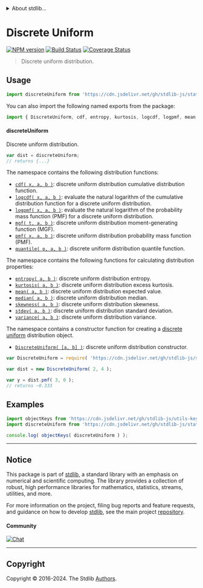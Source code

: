 <!--

@license Apache-2.0

Copyright (c) 2018 The Stdlib Authors.

Licensed under the Apache License, Version 2.0 (the "License");
you may not use this file except in compliance with the License.
You may obtain a copy of the License at

   http://www.apache.org/licenses/LICENSE-2.0

Unless required by applicable law or agreed to in writing, software
distributed under the License is distributed on an "AS IS" BASIS,
WITHOUT WARRANTIES OR CONDITIONS OF ANY KIND, either express or implied.
See the License for the specific language governing permissions and
limitations under the License.

-->


<details>
  <summary>
    About stdlib...
  </summary>
  <p>We believe in a future in which the web is a preferred environment for numerical computation. To help realize this future, we've built stdlib. stdlib is a standard library, with an emphasis on numerical and scientific computation, written in JavaScript (and C) for execution in browsers and in Node.js.</p>
  <p>The library is fully decomposable, being architected in such a way that you can swap out and mix and match APIs and functionality to cater to your exact preferences and use cases.</p>
  <p>When you use stdlib, you can be absolutely certain that you are using the most thorough, rigorous, well-written, studied, documented, tested, measured, and high-quality code out there.</p>
  <p>To join us in bringing numerical computing to the web, get started by checking us out on <a href="https://github.com/stdlib-js/stdlib">GitHub</a>, and please consider <a href="https://opencollective.com/stdlib">financially supporting stdlib</a>. We greatly appreciate your continued support!</p>
</details>

# Discrete Uniform

[![NPM version][npm-image]][npm-url] [![Build Status][test-image]][test-url] [![Coverage Status][coverage-image]][coverage-url] <!-- [![dependencies][dependencies-image]][dependencies-url] -->

> Discrete uniform distribution.



<section class="usage">

## Usage

```javascript
import discreteUniform from 'https://cdn.jsdelivr.net/gh/stdlib-js/stats-base-dists-discrete-uniform@deno/mod.js';
```

You can also import the following named exports from the package:

```javascript
import { DiscreteUniform, cdf, entropy, kurtosis, logcdf, logpmf, mean, median, mgf, pmf, quantile, skewness, stdev, variance } from 'https://cdn.jsdelivr.net/gh/stdlib-js/stats-base-dists-discrete-uniform@deno/mod.js';
```

#### discreteUniform

Discrete uniform distribution.

```javascript
var dist = discreteUniform;
// returns {...}
```

The namespace contains the following distribution functions:

<!-- <toc pattern="*+(cdf|pmf|mgf|quantile)*"> -->

<div class="namespace-toc">

-   <span class="signature">[`cdf( x, a, b )`][@stdlib/stats/base/dists/discrete-uniform/cdf]</span><span class="delimiter">: </span><span class="description">discrete uniform distribution cumulative distribution function.</span>
-   <span class="signature">[`logcdf( x, a, b )`][@stdlib/stats/base/dists/discrete-uniform/logcdf]</span><span class="delimiter">: </span><span class="description">evaluate the natural logarithm of the cumulative distribution function for a discrete uniform distribution.</span>
-   <span class="signature">[`logpmf( x, a, b )`][@stdlib/stats/base/dists/discrete-uniform/logpmf]</span><span class="delimiter">: </span><span class="description">evaluate the natural logarithm of the probability mass function (PMF) for a discrete uniform distribution.</span>
-   <span class="signature">[`mgf( t, a, b )`][@stdlib/stats/base/dists/discrete-uniform/mgf]</span><span class="delimiter">: </span><span class="description">discrete uniform distribution moment-generating function (MGF).</span>
-   <span class="signature">[`pmf( x, a, b )`][@stdlib/stats/base/dists/discrete-uniform/pmf]</span><span class="delimiter">: </span><span class="description">discrete uniform distribution probability mass function (PMF).</span>
-   <span class="signature">[`quantile( p, a, b )`][@stdlib/stats/base/dists/discrete-uniform/quantile]</span><span class="delimiter">: </span><span class="description">discrete uniform distribution quantile function.</span>

</div>

<!-- </toc> -->

The namespace contains the following functions for calculating distribution properties:

<!-- <toc pattern="*+(entropy|kurtosis|mean|median|mode|skewness|stdev|variance)*"> -->

<div class="namespace-toc">

-   <span class="signature">[`entropy( a, b )`][@stdlib/stats/base/dists/discrete-uniform/entropy]</span><span class="delimiter">: </span><span class="description">discrete uniform distribution entropy.</span>
-   <span class="signature">[`kurtosis( a, b )`][@stdlib/stats/base/dists/discrete-uniform/kurtosis]</span><span class="delimiter">: </span><span class="description">discrete uniform distribution excess kurtosis.</span>
-   <span class="signature">[`mean( a, b )`][@stdlib/stats/base/dists/discrete-uniform/mean]</span><span class="delimiter">: </span><span class="description">discrete uniform distribution expected value.</span>
-   <span class="signature">[`median( a, b )`][@stdlib/stats/base/dists/discrete-uniform/median]</span><span class="delimiter">: </span><span class="description">discrete uniform distribution median.</span>
-   <span class="signature">[`skewness( a, b )`][@stdlib/stats/base/dists/discrete-uniform/skewness]</span><span class="delimiter">: </span><span class="description">discrete uniform distribution skewness.</span>
-   <span class="signature">[`stdev( a, b )`][@stdlib/stats/base/dists/discrete-uniform/stdev]</span><span class="delimiter">: </span><span class="description">discrete uniform distribution standard deviation.</span>
-   <span class="signature">[`variance( a, b )`][@stdlib/stats/base/dists/discrete-uniform/variance]</span><span class="delimiter">: </span><span class="description">discrete uniform distribution variance.</span>

</div>

<!-- </toc> -->

The namespace contains a constructor function for creating a [discrete uniform][discrete-uniform-distribution] distribution object.

<!-- <toc pattern="*ctor*"> -->

<div class="namespace-toc">

-   <span class="signature">[`DiscreteUniform( [a, b] )`][@stdlib/stats/base/dists/discrete-uniform/ctor]</span><span class="delimiter">: </span><span class="description">discrete uniform distribution constructor.</span>

</div>

<!-- </toc> -->

```javascript
var DiscreteUniform = require( 'https://cdn.jsdelivr.net/gh/stdlib-js/stats-base-dists-discrete-uniform' ).DiscreteUniform;

var dist = new DiscreteUniform( 2, 4 );

var y = dist.pmf( 3, 0 );
// returns ~0.333
```

</section>

<!-- /.usage -->

<section class="examples">

## Examples

<!-- TODO: better examples -->

<!-- eslint no-undef: "error" -->

```javascript
import objectKeys from 'https://cdn.jsdelivr.net/gh/stdlib-js/utils-keys@deno/mod.js';
import discreteUniform from 'https://cdn.jsdelivr.net/gh/stdlib-js/stats-base-dists-discrete-uniform@deno/mod.js';

console.log( objectKeys( discreteUniform ) );
```

</section>

<!-- /.examples -->

<!-- Section for related `stdlib` packages. Do not manually edit this section, as it is automatically populated. -->

<section class="related">

</section>

<!-- /.related -->

<!-- Section for all links. Make sure to keep an empty line after the `section` element and another before the `/section` close. -->


<section class="main-repo" >

* * *

## Notice

This package is part of [stdlib][stdlib], a standard library with an emphasis on numerical and scientific computing. The library provides a collection of robust, high performance libraries for mathematics, statistics, streams, utilities, and more.

For more information on the project, filing bug reports and feature requests, and guidance on how to develop [stdlib][stdlib], see the main project [repository][stdlib].

#### Community

[![Chat][chat-image]][chat-url]

---

## Copyright

Copyright &copy; 2016-2024. The Stdlib [Authors][stdlib-authors].

</section>

<!-- /.stdlib -->

<!-- Section for all links. Make sure to keep an empty line after the `section` element and another before the `/section` close. -->

<section class="links">

[npm-image]: http://img.shields.io/npm/v/@stdlib/stats-base-dists-discrete-uniform.svg
[npm-url]: https://npmjs.org/package/@stdlib/stats-base-dists-discrete-uniform

[test-image]: https://github.com/stdlib-js/stats-base-dists-discrete-uniform/actions/workflows/test.yml/badge.svg?branch=main
[test-url]: https://github.com/stdlib-js/stats-base-dists-discrete-uniform/actions/workflows/test.yml?query=branch:main

[coverage-image]: https://img.shields.io/codecov/c/github/stdlib-js/stats-base-dists-discrete-uniform/main.svg
[coverage-url]: https://codecov.io/github/stdlib-js/stats-base-dists-discrete-uniform?branch=main

<!--

[dependencies-image]: https://img.shields.io/david/stdlib-js/stats-base-dists-discrete-uniform.svg
[dependencies-url]: https://david-dm.org/stdlib-js/stats-base-dists-discrete-uniform/main

-->

[chat-image]: https://img.shields.io/gitter/room/stdlib-js/stdlib.svg
[chat-url]: https://app.gitter.im/#/room/#stdlib-js_stdlib:gitter.im

[stdlib]: https://github.com/stdlib-js/stdlib

[stdlib-authors]: https://github.com/stdlib-js/stdlib/graphs/contributors

[umd]: https://github.com/umdjs/umd
[es-module]: https://developer.mozilla.org/en-US/docs/Web/JavaScript/Guide/Modules

[deno-url]: https://github.com/stdlib-js/stats-base-dists-discrete-uniform/tree/deno
[deno-readme]: https://github.com/stdlib-js/stats-base-dists-discrete-uniform/blob/deno/README.md
[umd-url]: https://github.com/stdlib-js/stats-base-dists-discrete-uniform/tree/umd
[umd-readme]: https://github.com/stdlib-js/stats-base-dists-discrete-uniform/blob/umd/README.md
[esm-url]: https://github.com/stdlib-js/stats-base-dists-discrete-uniform/tree/esm
[esm-readme]: https://github.com/stdlib-js/stats-base-dists-discrete-uniform/blob/esm/README.md
[branches-url]: https://github.com/stdlib-js/stats-base-dists-discrete-uniform/blob/main/branches.md

[discrete-uniform-distribution]: https://en.wikipedia.org/wiki/Discrete_uniform_distribution

<!-- <toc-links> -->

[@stdlib/stats/base/dists/discrete-uniform/ctor]: https://github.com/stdlib-js/stats-base-dists-discrete-uniform-ctor/tree/deno

[@stdlib/stats/base/dists/discrete-uniform/entropy]: https://github.com/stdlib-js/stats-base-dists-discrete-uniform-entropy/tree/deno

[@stdlib/stats/base/dists/discrete-uniform/kurtosis]: https://github.com/stdlib-js/stats-base-dists-discrete-uniform-kurtosis/tree/deno

[@stdlib/stats/base/dists/discrete-uniform/mean]: https://github.com/stdlib-js/stats-base-dists-discrete-uniform-mean/tree/deno

[@stdlib/stats/base/dists/discrete-uniform/median]: https://github.com/stdlib-js/stats-base-dists-discrete-uniform-median/tree/deno

[@stdlib/stats/base/dists/discrete-uniform/skewness]: https://github.com/stdlib-js/stats-base-dists-discrete-uniform-skewness/tree/deno

[@stdlib/stats/base/dists/discrete-uniform/stdev]: https://github.com/stdlib-js/stats-base-dists-discrete-uniform-stdev/tree/deno

[@stdlib/stats/base/dists/discrete-uniform/variance]: https://github.com/stdlib-js/stats-base-dists-discrete-uniform-variance/tree/deno

[@stdlib/stats/base/dists/discrete-uniform/cdf]: https://github.com/stdlib-js/stats-base-dists-discrete-uniform-cdf/tree/deno

[@stdlib/stats/base/dists/discrete-uniform/logcdf]: https://github.com/stdlib-js/stats-base-dists-discrete-uniform-logcdf/tree/deno

[@stdlib/stats/base/dists/discrete-uniform/logpmf]: https://github.com/stdlib-js/stats-base-dists-discrete-uniform-logpmf/tree/deno

[@stdlib/stats/base/dists/discrete-uniform/mgf]: https://github.com/stdlib-js/stats-base-dists-discrete-uniform-mgf/tree/deno

[@stdlib/stats/base/dists/discrete-uniform/pmf]: https://github.com/stdlib-js/stats-base-dists-discrete-uniform-pmf/tree/deno

[@stdlib/stats/base/dists/discrete-uniform/quantile]: https://github.com/stdlib-js/stats-base-dists-discrete-uniform-quantile/tree/deno

<!-- </toc-links> -->

</section>

<!-- /.links -->
